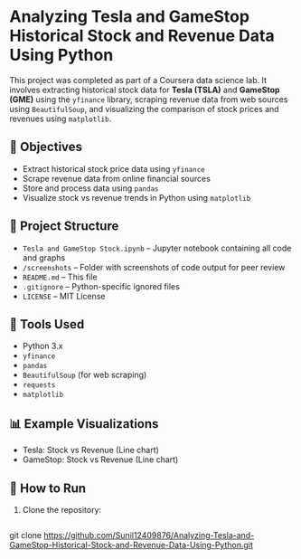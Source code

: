 # Analyzing Tesla and GameStop Historical Stock and Revenue Data Using Python

This project was completed as part of a Coursera data science lab. It involves extracting historical stock data for **Tesla (TSLA)** and **GameStop (GME)** using the `yfinance` library, scraping revenue data from web sources using `BeautifulSoup`, and visualizing the comparison of stock prices and revenues using `matplotlib`.

## 📌 Objectives

- Extract historical stock price data using `yfinance`
- Scrape revenue data from online financial sources
- Store and process data using `pandas`
- Visualize stock vs revenue trends in Python using `matplotlib`

## 📂 Project Structure

- `Tesla and GameStop Stock.ipynb` – Jupyter notebook containing all code and graphs
- `/screenshots` – Folder with screenshots of code output for peer review
- `README.md` – This file
- `.gitignore` – Python-specific ignored files
- `LICENSE` – MIT License

## 🧰 Tools Used

- Python 3.x
- `yfinance`
- `pandas`
- `BeautifulSoup` (for web scraping)
- `requests`
- `matplotlib`

## 📊 Example Visualizations

- Tesla: Stock vs Revenue (Line chart)
- GameStop: Stock vs Revenue (Line chart)

## 🧪 How to Run

1. Clone the repository:
   ```bash
git clone https://github.com/Sunil12409876/Analyzing-Tesla-and-GameStop-Historical-Stock-and-Revenue-Data-Using-Python.git

